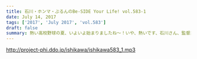 ```yaml
---
title: 石川・ホンマ・ぶるんのBe-SIDE Your Life! vol.583-1
date: July 14, 2017
tags: ['2017', 'July 2017', 'vol.583']
draft: false
summary: 熱い高校野球の夏、いよいよ始まりましたね～！いや、熱いです、石川さん、監督業で。MIURA
---
```


http://project-phi.ddo.jp/ishikawa/ishikawa583_1.mp3